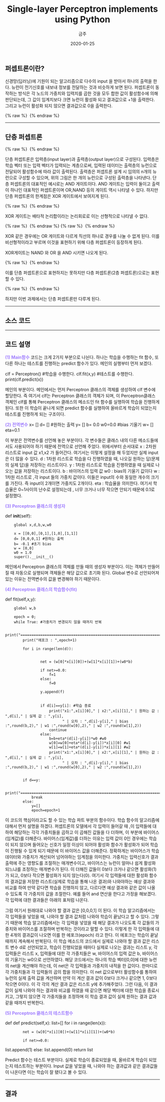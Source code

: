 ﻿---
title : "Single-layer Perceptron implements using Python"
author : "금주"
#categories : - AI
date: "2020-01-25"
---

## 퍼셉트론이란?


신경망(딥러닝)에 기원이 되는 알고리즘으로 다수의 input 을 받아서 하나의 출력을 한다. 뉴런이 전기신호를 내보내 정보를 전달하는 것과 비슷하게 보면 된다. 퍼셉트론이 동작하는 방식은 각 노드의 가중치와 입력치를 곱한 것을 모두 합한 값이 활성함수에 의해 판단되는데, 그 값이 임계치보다 크면 뉴런이 활성화 되고 결과값으로 +1을 출력한다. 그리고 뉴런이 활성화 되지 않으면 결과값으로 0을 출력한다.

{% raw %} <img src="https://bcloved.github.io/assets/images/20200125Perceptron/1.PNG" alt=""> {% endraw %}



---

## 단층 퍼셉트론


{% raw %} <img src="https://bcloved.github.io/assets/images/20200125Perceptron/2.PNG" alt=""> {% endraw %}

단층 퍼셉트론은 입력층(input layer)과 출력층(output layer)으로 구성된다. 입력층은 학습 벡터 또는 입력 벡터가 입력되는 계층으로써, 입력된 데이터는 출력층의 뉴런으로 전달되어 활성함수에 따라 값이 출력된다. 출력층은 퍼셉트론 설계 시 임의의 n개의 뉴런으로 구성할 수 있으며, 위의 그림은 한 개의 뉴런으로 구성된 출력층을 나타낸다.
단층 퍼셉트론의 대표적인 예시로는 AND 게이트이다. AND 게이트는 입력이 둘이고 출력이 하나인 대표적인 퍼셉트론이며 OR,NAND 등의 게이트 역시 나타낼 수 있다. 하지만 단층 퍼셉트론의 한계점은 XOR 게이트에서 보여지게 된다. 

{% raw %} <img src="https://bcloved.github.io/assets/images/20200125Perceptron/3.PNG" alt=""> {% endraw %}

XOR 게이트는 배타적 논리합이라는 논리회로로 이는 선형적으로 나타낼 수 없다.

{% raw %} <img src="https://bcloved.github.io/assets/images/20200125Perceptron/4.PNG" alt=""> {% endraw %}
{% raw %} <img src="https://bcloved.github.io/assets/images/20200125Perceptron/5.PNG" alt=""> {% endraw %}


XOR 같은 경우에는 OR 게이트와 다르게 직선의 하나로 경우를 나눌 수 없게 된다.
이를 비선형적이라고 부르며 이것을 표현하기 위해 다층 퍼셉트론이 등장하게 된다.

XOR게이트는 NAND 와 OR 을 AND 시키면 나오게 된다.

{% raw %} <img src="https://bcloved.github.io/assets/images/20200125Perceptron/6.PNG" alt=""> {% endraw %}

이를 단층 퍼셉트론으로 표현하지는 못하지만 다층 퍼셉트론(2층 퍼셉트론)으로는 표현할 수 있다.

{% raw %} <img src="https://bcloved.github.io/assets/images/20200125Perceptron/7.PNG" alt=""> {% endraw %}

하지만 이번 과제에서는 단층 퍼셉트론만 다루게 된다.


-------

## 소스 코드




-------



## 코드 설명


<b><span style="color:rgb(159, 125, 255)"> (1) Main함수</span></b>
코드는 크게 2가지 부분으로 나뉜다. 하나는 학습을 수행하는 fit 함수, 또 다른 하나는 테스트를 진행하는 predict 함수가 있다.
메인의 실행부터 먼저 보겠다.

clf = Perceptron()
#학습을 수행한다.
clf.fit(x,y)
#테스트를 수행한다.
print(clf.predict(x))


메인의 부분이다.
메인에서는 먼저 Perceptron 클래스의 객체를 생성하여 clf 변수에 할당한다. 즉 여기서 clf는 Perceptron 클래스의 객체가 되며, 이 Perceptron클래스 객체인 clf를 통해 Perceptron 클래스의 메소드인 fit 함수를 실행하여 학습을 진행하게 된다. 또한 이 학습이 끝나게 되면 predict 함수를 실행하여 올바르게 학습이 되었는지 테스트를 진행하게 되는 구조이다.


<b><span style="color:rgb(159, 125, 255)"> (2) 전역변수</span></b>
x= []
d= [] #원하는 출력
y= []
b= 0.0 
w0=0.0 #bias 기울기
w= []
eta=0.1

이 부분은 전역변수를 선언해 놓은 부분이다. 각 변수들은 클래스 내의 다른 메소드들에서도 사용되어야 하기 때문에 전역으로 선언해 주었다. 위에서부터 순서대로
x : 2차원 리스트로 input 값 x1,x2 가 들어간다. 여기서는 이렇게 설정을 해 두었지만 실제 input 은 더 많을 수 있다.
d : 1차원 리스트로 학습을 다 진행하였을 때, 나오길 원하는 답(문제의 실제 답)을 저장하는 리스트이다.
y : 1차원 리스트로 학습을 진행하였을 때 실제로 나오는 값을 저장하는 리스트이다.
b : 바이어스의 입력 값
w0 : bias의 기울기 값이다
w : 1차원 리스트로 ,각 input 들의 가중치 값이다. 이들은 input의 수와 동일한 개수의 크기를 가진다. 즉 input이 2개이면 가중치도 2개이다.
eta : 학습율을 의미한다. 여기서 학습율은 0~1사이의 난수로 설정되는데 , 너무 크거나 너무 작으면 안되기 때문에 0.1로 설정했다.



<b><span style="color:rgb(159, 125, 255)"> (3) Perceptron 클래스의 생성자</span></b> 

def __init__(self):
        
        global x,d,b,w,w0
        
        x = [[0,0],[0,1],[1,0],[1,1]]
        d= [0,0,0,1] #원하는 출력
        b= -0.1 #초기 bias
        w = [0,0]
        w0 = 1.0
        super().__init__()




메인에서 Perceptron 클래스의 객체를 만들 때의 생성자 부분이다. 이는 객체가 만들어질 때 자동으로 실행되며 객체들은 해당 값으로 초기화 된다. Global 변수로 선언되어져 있는 이유는 전역변수의 값을 변경해야 하기 때문이다.

<b><span style="color:rgb(159, 125, 255)"> (4) Perceptron 클래스의 학습함수(fit)</span></b>

def fit(self,x,y):
        
        global w,b

        epoch = 0;
        while True: #가중치가 변경되지 않을 때까지 반복
                 
            print("=======================================================================================================")
            print("에포크 : ",epoch+1)

            for i in range(len(d)):
                

                    net = (w[0]*x[i][0])+(w[1]*x[i][1])+(w0*b)
                                  
                    if net>=0.0:
                        f=1
                    else:
                        f=0
                        
                    y.append(f)


                    if d[i]==y[i]: #학습 종료
                        print("x1:",x[i][0]," | x2:",x[i][1]," | 원하는 값 : ",d[i]," | 실제 값 : ",y[i],
                              " | 오차 : ",d[i]-y[i]," | bias :",round(b,2)," | w1 :",round(w[0],2)," | w2 :",round(w[1],2))
                        continue
                    else:
                        b=b+eta*(d[i]-y[i])*w0 #w0
                        w[0]=w[0]+eta*(d[i]-y[i])*x[i][0] #w1
                        w[1]=w[1]+eta*(d[i]-y[i])*x[i][1] #w2
                        print("x1:",x[i][0]," | x2:",x[i][1]," | 원하는 값 : ",d[i]," | 실제 값 : ",y[i],
                              " | 오차 : ",d[i]-y[i]," | bias :",round(b,2)," | w1 :",round(w[0],2)," | w2 :",round(w[1],2))
                
                
            if d==y:

                print("=======================================================================================================")
                break
            else:
                y=[]
                epoch=epoch+1





이 코드의 핵심이라고도 할 수 있는 학습 파트 부분의 함수이다.
학습 함수의 알고리즘에 대해서 먼저 설명을 하겠다. 퍼셉트론의 모델에서 각 입력이 들어갈 때 ,이 입력들에 대하여 해당하는 각각 가중치들을 곱하고 이 곱해진 값들을 다 더하며, 이 부분에 바이어스(임계값)를 더해준다. 바이어스(임계값)를 더하는 이유는 입력 값이 0인 경우에는 학습이 되지 않으며 들어오는 신호가 일정 이상이 되어야 활성화 함수가 활성화가 되어 학습이 진행될 수 있게 되기 때문에 이 바이어스 값을 더해준다. 정확하게는 바이어스가 학습데이터와 가중치가 계산되어 넘어야하는 임계점을 의미한다. 가중치는 입력신호가 결과 출력에 주는 영향도를 조절하는 매개변수이고, 바이어스는 뉴런이 얼마나 쉽게 활성화 되느냐를 조정하는 매개변수가 된다. 이 더해진 값들이 0보다 크거나 같으면 활성화(1)가 되고, 0보다 작으면 활성화가 되지 않는다(0). 여기서 각 입력들에 대한 활성화 함수의 결과값을 저장한 리스트(실제로 학습을 통해 나온 결과)와 나와야하는 예상 결과와 비교를 하여 만약 같다면 학습을 진행하지 않고, 다르다면 예상 결과와 같은 값이 나올 수 있도록 각 가중치의 값을 조절한다.
예를 들어 and 연산을 한다고 가정을 해보겠다. 각 입력에 대한 결과들은 아래의 표처럼 나온다.




그럼 여기서 원래대로 나와야 할 결과 값은 [0,0,0,1] 이 된다. 이 학습 알고리즘에서는 각 입력들을 넣었을 때, 나와야 할 결과 값처럼 나와야 학습이 끝났다고 할 수 있다.
그렇기 때문에 학습 알고리즘에서는 각 입력을 넣었을 때 해당 결과가 나오도록 각 값들의 가중치와 바이어스를 조절하며 반복하는 것이라고 말할 수 있다.
이렇게 한 각 입력들에 대한 4개의 결과값이 나오면 이를 한 에포크(epoch) 라고 한다. 이 에포크는 학습이 끝날 때까지 계속해서 반복된다.
이 학습 메소드의 코드에서 실제로 나와야 할 결과 값은 리스트 변수 d로 선언되었고, 학습이 진행되었을 때마다 실제로 나오는 결과는 리스트 y, 각 입력들은 리스트 x, 입력들에 대한 각 가중치들은 w, 바이어스의 입력 값은 b, 바이어스의 기울기는 w0으로 선언하였다.
해당 코드에서는 하나의 학습 벡터[0,0]에 대한 뉴런의 net을 계산해야 하는데, 이 net은 각 입력들과 가중치의 내적을 한 값이다. 한마디로 각 가중치들과 각 입력들의 곱의 합을 의미한다. 이 net 값으로부터 활성함수를 통하여 뉴런의 실제 출력 값을 계산하며 만약 이 계산 결과 값이 0보다 크거나 같으면 1, 0보다 작으면 0이다. 이 각 각의 계산 결과 값은 리스트 y에 추가해주었다. 그런 다음, 이 결과 값이 실제 나와야 하는 결과와 비교를 하였을 때 같으면 해당 벡터에 대한 학습을 종료시키고, 그렇지 않으면 각 가중치들을 조정하며 이 학습 결과 값이 실제 원하는 결과 값과 같을 때까지 반복한다.


<b><span style="color:rgb(159, 125, 255)">  (5) Perceptron 클래스의 테스트함수</span></b>


def  def predict(self,x):
        list=[]
        for i in range(len(x)):


            net = (w[0]*x[i][0])+(w[1]*x[i][1])+(w0*b)  
                      
            if net>=0.0: 
list.append(1)
            else:
                list.append(0)
        return list




Predict 함수는 테스트 부분이다. 실제로 학습이 종료되었을 때, 올바르게 학습이 되었는지 테스트하는 부분이다. Input 값을 넣었을 때, 나와야 하는 결과값과 같은 결과값들이 나온다면 이는 학습이 잘 됐다고 볼 수 있다.


--------------------


## 결과

